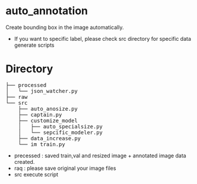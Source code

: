 # auto_annotation
Create bounding box in the image automatically.
- If you want to specific label, please check src directory for specific data generate scripts

# Directory
<pre>
├── processed
│   └── json_watcher.py
├── raw
└── src
    ├── auto_anosize.py
    ├── captain.py
    ├── customize_model
    │   ├── auto_specialsize.py
    │   └── sepcific_modeler.py
    ├── data_increase.py
    └── im_train.py
</pre>
- precessed : saved train,val and resized image + annotated image data created.
- raq : please save original your image files
- src execute script
